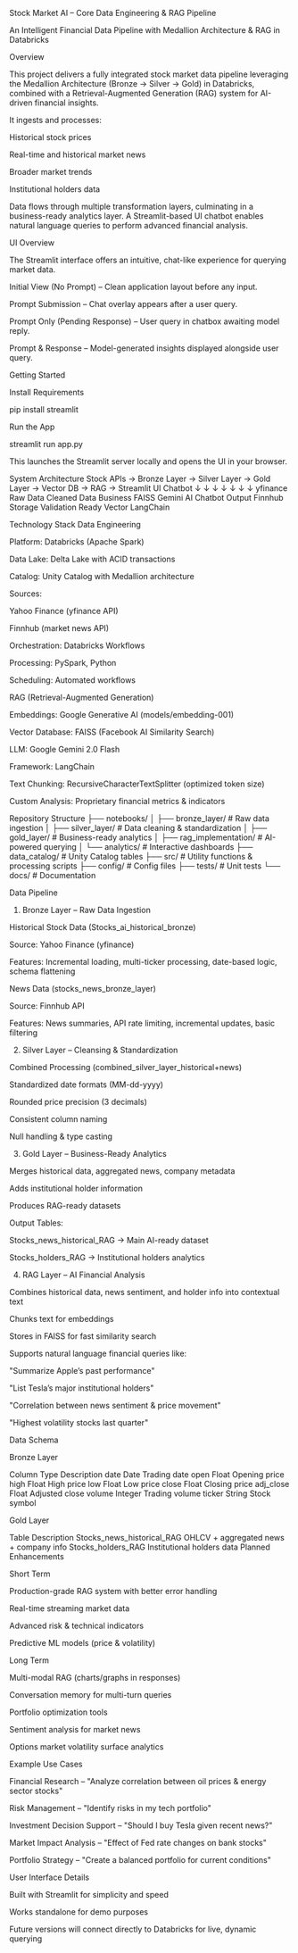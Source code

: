 Stock Market AI – Core Data Engineering & RAG Pipeline

An Intelligent Financial Data Pipeline with Medallion Architecture & RAG in Databricks

Overview

This project delivers a fully integrated stock market data pipeline leveraging the Medallion Architecture (Bronze → Silver → Gold) in Databricks, combined with a Retrieval-Augmented Generation (RAG) system for AI-driven financial insights.

It ingests and processes:

Historical stock prices

Real-time and historical market news

Broader market trends

Institutional holders data

Data flows through multiple transformation layers, culminating in a business-ready analytics layer. A Streamlit-based UI chatbot enables natural language queries to perform advanced financial analysis.

UI Overview

The Streamlit interface offers an intuitive, chat-like experience for querying market data.

Initial View (No Prompt) – Clean application layout before any input.


Prompt Submission – Chat overlay appears after a user query.


Prompt Only (Pending Response) – User query in chatbox awaiting model reply.


Prompt & Response – Model-generated insights displayed alongside user query.


Getting Started

Install Requirements

pip install streamlit


Run the App

streamlit run app.py


This launches the Streamlit server locally and opens the UI in your browser.

System Architecture
Stock APIs → Bronze Layer → Silver Layer → Gold Layer → Vector DB → RAG → Streamlit UI Chatbot
    ↓           ↓             ↓            ↓           ↓         ↓            ↓
yfinance    Raw Data    Cleaned Data   Business    FAISS    Gemini AI   Chatbot Output
Finnhub     Storage     Validation     Ready       Vector   LangChain   

Technology Stack
Data Engineering

Platform: Databricks (Apache Spark)

Data Lake: Delta Lake with ACID transactions

Catalog: Unity Catalog with Medallion architecture

Sources:

Yahoo Finance (yfinance API)

Finnhub (market news API)

Orchestration: Databricks Workflows

Processing: PySpark, Python

Scheduling: Automated workflows

RAG (Retrieval-Augmented Generation)

Embeddings: Google Generative AI (models/embedding-001)

Vector Database: FAISS (Facebook AI Similarity Search)

LLM: Google Gemini 2.0 Flash

Framework: LangChain

Text Chunking: RecursiveCharacterTextSplitter (optimized token size)

Custom Analysis: Proprietary financial metrics & indicators

Repository Structure
├── notebooks/
│   ├── bronze_layer/                  # Raw data ingestion
│   ├── silver_layer/                  # Data cleaning & standardization
│   ├── gold_layer/                    # Business-ready analytics
│   ├── rag_implementation/            # AI-powered querying
│   └── analytics/                     # Interactive dashboards
├── data_catalog/                      # Unity Catalog tables
├── src/                               # Utility functions & processing scripts
├── config/                            # Config files
├── tests/                             # Unit tests
└── docs/                              # Documentation

Data Pipeline
1. Bronze Layer – Raw Data Ingestion

Historical Stock Data (Stocks_ai_historical_bronze)

Source: Yahoo Finance (yfinance)

Features: Incremental loading, multi-ticker processing, date-based logic, schema flattening

News Data (stocks_news_bronze_layer)

Source: Finnhub API

Features: News summaries, API rate limiting, incremental updates, basic filtering

2. Silver Layer – Cleansing & Standardization

Combined Processing (combined_silver_layer_historical+news)

Standardized date formats (MM-dd-yyyy)

Rounded price precision (3 decimals)

Consistent column naming

Null handling & type casting

3. Gold Layer – Business-Ready Analytics

Merges historical data, aggregated news, company metadata

Adds institutional holder information

Produces RAG-ready datasets

Output Tables:

Stocks_news_historical_RAG → Main AI-ready dataset

Stocks_holders_RAG → Institutional holders analytics

4. RAG Layer – AI Financial Analysis

Combines historical data, news sentiment, and holder info into contextual text

Chunks text for embeddings

Stores in FAISS for fast similarity search

Supports natural language financial queries like:

"Summarize Apple’s past performance"

"List Tesla’s major institutional holders"

"Correlation between news sentiment & price movement"

"Highest volatility stocks last quarter"

Data Schema

Bronze Layer

Column	Type	Description
date	Date	Trading date
open	Float	Opening price
high	Float	High price
low	Float	Low price
close	Float	Closing price
adj_close	Float	Adjusted close
volume	Integer	Trading volume
ticker	String	Stock symbol

Gold Layer

Table	Description
Stocks_news_historical_RAG	OHLCV + aggregated news + company info
Stocks_holders_RAG	Institutional holders data
Planned Enhancements

Short Term

Production-grade RAG system with better error handling

Real-time streaming market data

Advanced risk & technical indicators

Predictive ML models (price & volatility)

Long Term

Multi-modal RAG (charts/graphs in responses)

Conversation memory for multi-turn queries

Portfolio optimization tools

Sentiment analysis for market news

Options market volatility surface analytics

Example Use Cases

Financial Research – "Analyze correlation between oil prices & energy sector stocks"

Risk Management – "Identify risks in my tech portfolio"

Investment Decision Support – "Should I buy Tesla given recent news?"

Market Impact Analysis – "Effect of Fed rate changes on bank stocks"

Portfolio Strategy – "Create a balanced portfolio for current conditions"

User Interface Details

Built with Streamlit for simplicity and speed

Works standalone for demo purposes

Future versions will connect directly to Databricks for live, dynamic querying

